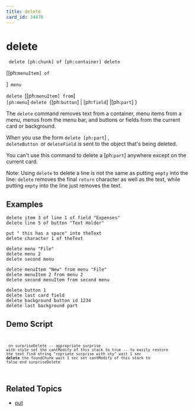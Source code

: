 ```yaml
---
title: delete
card_id: 34478
---
```


# delete

<code><pre>
delete [ph:chunk] of [ph:container]
delete
</pre></code>

[[ph:<code>menuItem] of
</pre></code>

]<code> <i>menu
</pre></code>

</i> <code>delete </code>[[ph:<code>menuItem] from</code>]<code> [ph:menu</code>] <code>delete </code>{[ph:<code>button</code>] | [ph:<code>field</code>]  |[ph:<code>part</code>] }


The <code>delete</code> command removes text from a container, menu items from a menu,  menus from the menu bar, and buttons or fields from the current card or background. 

When you use the form <code>delete [ph:part</code>] , <code> deleteButton </code>or <code>deleteField</code> is sent to the object that's being deleted. 

You can't use this command to delete a [ph:<code>part</code>]  anywhere except on the current card.

Note: Using <code>delete</code> to delete a line is not the same as putting <code>empty</code> into the line: <code>delete</code> removes the final <code>return</code> character as well as the text, while putting <code>empty</code> into the line just removes the text. 


## Examples

```
delete item 3 of line 1 of field "Expenses"
delete line 5 of button "Text Holder"

put " this has a space" into theText
delete character 1 of theText

delete menu "File"
delete menu 2
delete second menu

delete menuItem "New" from menu "File"
delete menuItem 2 from menu 2
delete second menuItem from second menu

delete button 1
delete last card field
delete background button id 1234
delete last background part
```

## Demo Script

<code><pre>
<code><pre>
on surpriseDelete
 -- appropriate surprise with style
 set the cantModify of this stack to true -- to easily restore the text
 find string "ropriate surprise with sty"
 wait 1 sec
 <b>delete</b> the foundChunk
 wait 1 sec
 set cantModify of this stack to false
end surpriseDelete
</pre></code>
</pre></code>

## Related Topics

* [put](/HyperTalkReference/commands/put)
